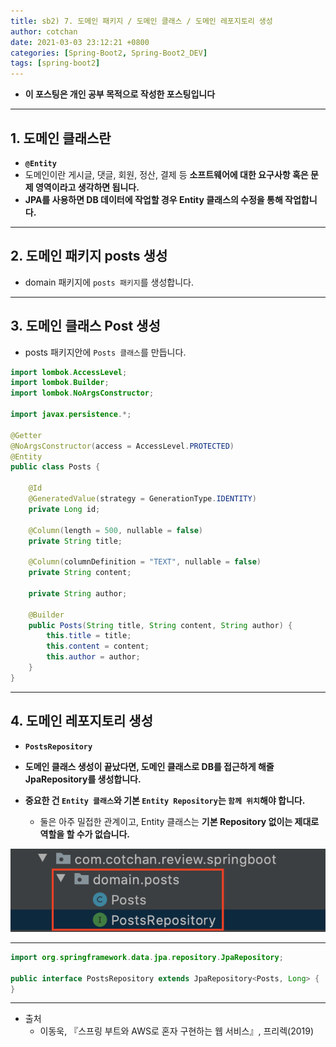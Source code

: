 ```yaml
---
title: sb2) 7. 도메인 패키지 / 도메인 클래스 / 도메인 레포지토리 생성
author: cotchan 
date: 2021-03-03 23:12:21 +0800 
categories: [Spring-Boot2, Spring-Boot2_DEV]
tags: [spring-boot2] 
---
```


+ **이 포스팅은 개인 공부 목적으로 작성한 포스팅입니다**

---

## 1. 도메인 클래스란

+ **`@Entity`**
+ 도메인이란 게시글, 댓글, 회원, 정산, 결제 등 **소프트웨어에 대한 요구사항 혹은 문제 영역이라고 생각하면 됩니다.**
+ **JPA를 사용하면 DB 데이터에 작업할 경우 Entity 클래스의 수정을 통해 작업합니다.**

---

## 2. 도메인 패키지 posts 생성

+ domain 패키지에 `posts 패키지`를 생성합니다.

---

## 3. 도메인 클래스 Post 생성

+ posts 패키지안에 `Posts 클래스`를 만듭니다.

```java
import lombok.AccessLevel;
import lombok.Builder;
import lombok.NoArgsConstructor;

import javax.persistence.*;

@Getter
@NoArgsConstructor(access = AccessLevel.PROTECTED)
@Entity
public class Posts {

    @Id
    @GeneratedValue(strategy = GenerationType.IDENTITY)
    private Long id;

    @Column(length = 500, nullable = false)
    private String title;

    @Column(columnDefinition = "TEXT", nullable = false)
    private String content;

    private String author;

    @Builder
    public Posts(String title, String content, String author) {
        this.title = title;
        this.content = content;
        this.author = author;
    }
}
```

---

## 4. 도메인 레포지토리 생성

+ **`PostsRepository`**

+ **도메인 클래스 생성이 끝났다면, 도메인 클래스로 DB를 접근하게 해줄 JpaRepository를 생성합니다.**

+ **중요한 건 `Entity 클래스`와 기본 `Entity Repository`는 `함께 위치`해야 합니다.**
  + 둘은 아주 밀접한 관계이고, Entity 클래스는 **기본 Repository 없이는 제대로 역할을 할 수가 없습니다.**

![Desktop View](/assets/img/post/spring-boot2/2020-03-03-domain-repository.png)

---

```java
import org.springframework.data.jpa.repository.JpaRepository;

public interface PostsRepository extends JpaRepository<Posts, Long> {
}
```


---

+ 출처
  + 이동욱, 『스프링 부트와 AWS로 혼자 구현하는 웹 서비스』, 프리렉(2019) 
